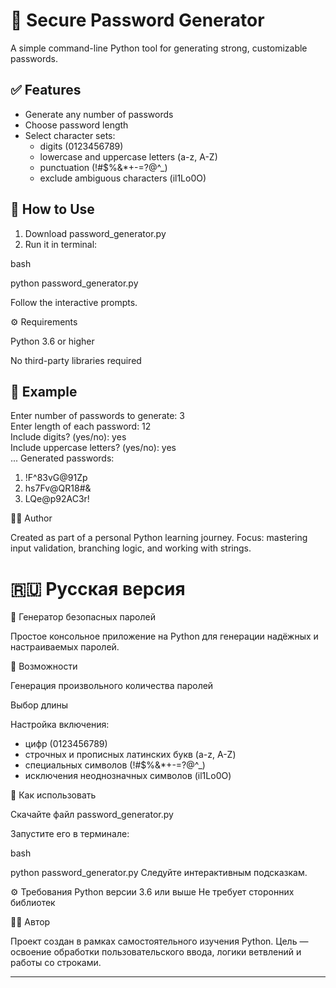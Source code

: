 # 🔐 Secure Password Generator

A simple command-line Python tool for generating strong, customizable passwords.

## ✅ Features

- Generate any number of passwords  
- Choose password length  
- Select character sets:  
  - digits (0123456789)  
  - lowercase and uppercase letters (a-z, A-Z)  
  - punctuation (!#$%&*+-=?@^_)  
  - exclude ambiguous characters (il1Lo0O)  

## 🚀 How to Use

1. Download password_generator.py  
2. Run it in terminal:

bash

python password_generator.py

Follow the interactive prompts.

⚙️ Requirements

Python 3.6 or higher

No third-party libraries required

## 📌 Example
 
Enter number of passwords to generate: 3  
Enter length of each password: 12  
Include digits? (yes/no): yes  
Include uppercase letters? (yes/no): yes  
...
Generated passwords:
1. !F^83vG@91Zp  
2. hs7Fv@QR18#&  
3. LQe@p92AC3r!

👨‍💻 Author

Created as part of a personal Python learning journey.
Focus: mastering input validation, branching logic, and working with strings.

# 🇷🇺 Русская версия
🔐 Генератор безопасных паролей

Простое консольное приложение на Python для генерации надёжных и настраиваемых паролей.

📌 Возможности

Генерация произвольного количества паролей

Выбор длины

Настройка включения:
- цифр (0123456789)
- строчных и прописных латинских букв (a-z, A-Z)
- специальных символов (!#$%&*+-=?@^_)
- исключения неоднозначных символов (il1Lo0O)

🚀 Как использовать

Скачайте файл password_generator.py

Запустите его в терминале:

bash

python password_generator.py
Следуйте интерактивным подсказкам.

⚙️ Требования
Python версии 3.6 или выше
Не требует сторонних библиотек

👨‍💻 Автор

Проект создан в рамках самостоятельного изучения Python.
Цель — освоение обработки пользовательского ввода, логики ветвлений и работы со строками.



---
